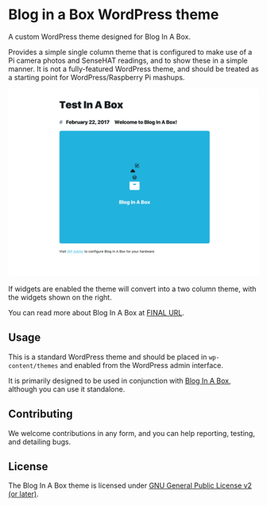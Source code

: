# Blog in a Box WordPress theme

A custom WordPress theme designed for Blog In A Box.

Provides a simple single column theme that is configured to make use of a Pi camera photos and SenseHAT readings, and to show these in a simple manner. It is not a fully-featured WordPress theme, and should be treated as a starting point for WordPress/Raspberry Pi mashups.

![beautiful screenshot](screenshot.png)

If widgets are enabled the theme will convert into a two column theme, with the widgets shown on the right.

You can read more about Blog In A Box at [FINAL URL](https://automattic.com).

## Usage

This is a standard WordPress theme and should be placed in `wp-content/themes` and enabled from the WordPress admin interface.

It is primarily designed to be used in conjunction with [Blog In A Box](https://automattic.com), although you can use it standalone.

## Contributing

We welcome contributions in any form, and you can help reporting, testing, and detailing bugs.

## License

The Blog In A Box theme is licensed under [GNU General Public License v2 (or later)](./LICENSE.md).
